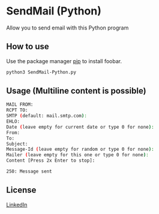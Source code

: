 # SendMail (Python)

Allow you to send email with this Python program

## How to use

Use the package manager [pip](https://pip.pypa.io/en/stable/) to install foobar.

```bash
python3 SendMail-Python.py
```

## Usage (Multiline content is possible)

```bash
MAIL FROM: 
RCPT TO:    
SMTP (default: mail.smtp.com): 
EHLO: 
Date (leave empty for current date or type 0 for none): 
From: 
To: 
Subject: 
Message-Id (leave empty for random or type 0 for none): 
Mailer (leave empty for this one or type 0 for none): 
Content [Press 2x Enter to stop]:

250: Message sent
```
## License
[LinkedIn](https://fr.linkedin.com/in/kenji-duriez-9b93bb141)
